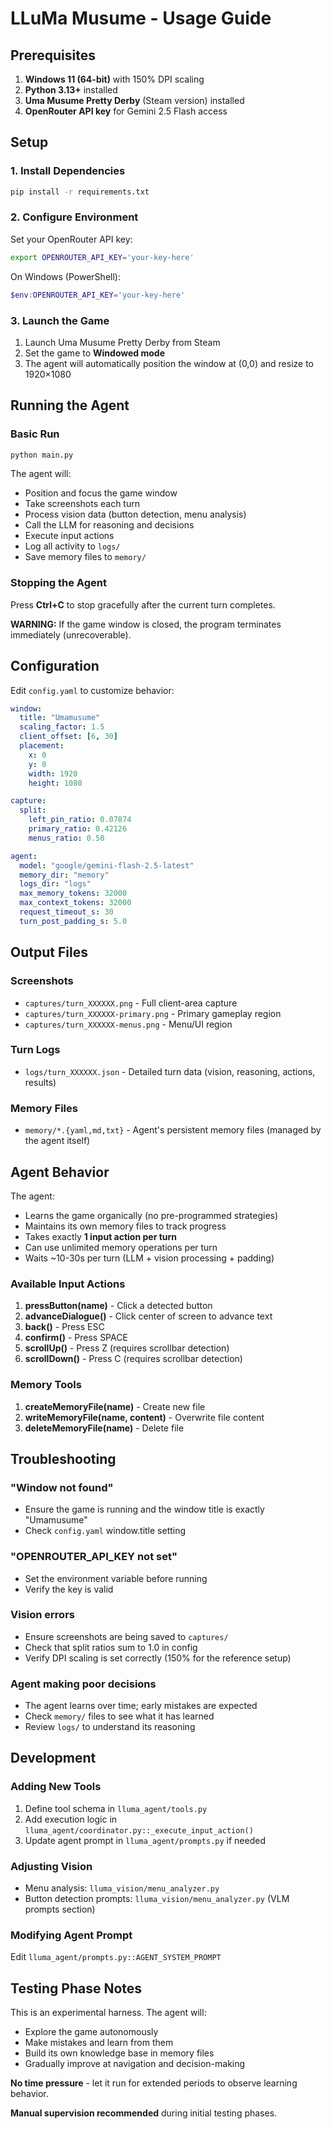 # LLuMa Musume - Usage Guide

## Prerequisites

1. **Windows 11 (64-bit)** with 150% DPI scaling
2. **Python 3.13+** installed
3. **Uma Musume Pretty Derby** (Steam version) installed
4. **OpenRouter API key** for Gemini 2.5 Flash access

## Setup

### 1. Install Dependencies

```bash
pip install -r requirements.txt
```

### 2. Configure Environment

Set your OpenRouter API key:

```bash
export OPENROUTER_API_KEY='your-key-here'
```

On Windows (PowerShell):
```powershell
$env:OPENROUTER_API_KEY='your-key-here'
```

### 3. Launch the Game

1. Launch Uma Musume Pretty Derby from Steam
2. Set the game to **Windowed mode**
3. The agent will automatically position the window at (0,0) and resize to 1920×1080

## Running the Agent

### Basic Run

```bash
python main.py
```

The agent will:
- Position and focus the game window
- Take screenshots each turn
- Process vision data (button detection, menu analysis)
- Call the LLM for reasoning and decisions
- Execute input actions
- Log all activity to `logs/`
- Save memory files to `memory/`

### Stopping the Agent

Press **Ctrl+C** to stop gracefully after the current turn completes.

**WARNING:** If the game window is closed, the program terminates immediately (unrecoverable).

## Configuration

Edit `config.yaml` to customize behavior:

```yaml
window:
  title: "Umamusume"
  scaling_factor: 1.5
  client_offset: [6, 30]
  placement:
    x: 0
    y: 0
    width: 1920
    height: 1080

capture:
  split:
    left_pin_ratio: 0.07874
    primary_ratio: 0.42126
    menus_ratio: 0.50

agent:
  model: "google/gemini-flash-2.5-latest"
  memory_dir: "memory"
  logs_dir: "logs"
  max_memory_tokens: 32000
  max_context_tokens: 32000
  request_timeout_s: 30
  turn_post_padding_s: 5.0
```

## Output Files

### Screenshots
- `captures/turn_XXXXXX.png` - Full client-area capture
- `captures/turn_XXXXXX-primary.png` - Primary gameplay region
- `captures/turn_XXXXXX-menus.png` - Menu/UI region

### Turn Logs
- `logs/turn_XXXXXX.json` - Detailed turn data (vision, reasoning, actions, results)

### Memory Files
- `memory/*.{yaml,md,txt}` - Agent's persistent memory files (managed by the agent itself)

## Agent Behavior

The agent:
- Learns the game organically (no pre-programmed strategies)
- Maintains its own memory files to track progress
- Takes exactly **1 input action per turn**
- Can use unlimited memory operations per turn
- Waits ~10-30s per turn (LLM + vision processing + padding)

### Available Input Actions

1. **pressButton(name)** - Click a detected button
2. **advanceDialogue()** - Click center of screen to advance text
3. **back()** - Press ESC
4. **confirm()** - Press SPACE
5. **scrollUp()** - Press Z (requires scrollbar detection)
6. **scrollDown()** - Press C (requires scrollbar detection)

### Memory Tools

1. **createMemoryFile(name)** - Create new file
2. **writeMemoryFile(name, content)** - Overwrite file content
3. **deleteMemoryFile(name)** - Delete file

## Troubleshooting

### "Window not found"
- Ensure the game is running and the window title is exactly "Umamusume"
- Check `config.yaml` window.title setting

### "OPENROUTER_API_KEY not set"
- Set the environment variable before running
- Verify the key is valid

### Vision errors
- Ensure screenshots are being saved to `captures/`
- Check that split ratios sum to 1.0 in config
- Verify DPI scaling is set correctly (150% for the reference setup)

### Agent making poor decisions
- The agent learns over time; early mistakes are expected
- Check `memory/` files to see what it has learned
- Review `logs/` to understand its reasoning

## Development

### Adding New Tools

1. Define tool schema in `lluma_agent/tools.py`
2. Add execution logic in `lluma_agent/coordinator.py::_execute_input_action()`
3. Update agent prompt in `lluma_agent/prompts.py` if needed

### Adjusting Vision

- Menu analysis: `lluma_vision/menu_analyzer.py`
- Button detection prompts: `lluma_vision/menu_analyzer.py` (VLM prompts section)

### Modifying Agent Prompt

Edit `lluma_agent/prompts.py::AGENT_SYSTEM_PROMPT`

## Testing Phase Notes

This is an experimental harness. The agent will:
- Explore the game autonomously
- Make mistakes and learn from them
- Build its own knowledge base in memory files
- Gradually improve at navigation and decision-making

**No time pressure** - let it run for extended periods to observe learning behavior.

**Manual supervision recommended** during initial testing phases.
